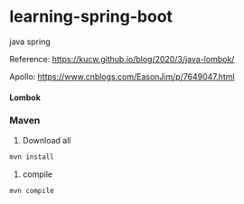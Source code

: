 # learning-spring-boot
java spring

Reference:
https://kucw.github.io/blog/2020/3/java-lombok/

Apollo: https://www.cnblogs.com/EasonJim/p/7649047.html

#### Lombok


### Maven

1. Download all 
```sh
mvn install
```

1. compile
```sh
mvn compile
```
